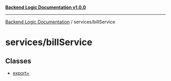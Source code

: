 [**Backend Logic Documentation v1.0.0**](../../README.md)

***

[Backend Logic Documentation](../../README.md) / services/billService

# services/billService

## Classes

- [export=](classes/export=.md)
